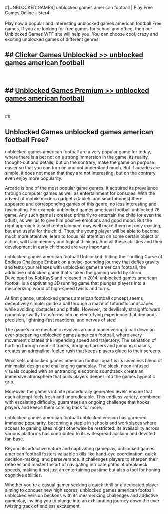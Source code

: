 #[UNBLOCKED GAMES] unblocked games american football | Play Free Games Online - 5ter4 <br>
<br>
Play now a popular and interesting unblocked games american football Free games. If you are looking for free games for school and office, then our Unblocked Games WTF site will help you. You can choose cool, crazy and exciting unblocked games of different genres!


## ##  [Clicker Games Unblocked >> unblocked games american football](http://freeplayer.one?title=unblocked_games_american_football&ref=22)
  <br>

##  ## [Unblocked Games Premium >> unblocked games american football](http://freeplayer.one?title=unblocked_games_american_football&ref=22)
  <br>
  ##



## Unblocked Games unblocked games american football Free?

unblocked games american football are a very popular game for today, where there is a bet not on a strong immersion in the game, its reality, thought-out and details, but on the contrary, make the game on purpose easier so that you can turn on and not understand much. But if arcades are simple, it does not mean that they are not interesting, but on the contrary even enjoy more popularity.

Arcade is one of the most popular game genres. It acquired its prevalence through computer games as well as entertainment for consoles. With the advent of mobile modern gadgets (tablets and smartphones) there appeared and corresponding games of this genre, no less interesting and fascinating. For example unblocked games american football unblocked 76 game. Any such game is created primarily to entertain the child (or even the adult), as well as to give him positive emotions and good mood. But the right approach to such entertainment may well make them not only exciting, but also useful for the child. Thus, the young player will be able to become much more attentive, learn to focus his attention on some certain object or action, will train memory and logical thinking. And all these abilities and their development in early childhood are very important.

unblocked games american football Unblocked: Riding the Thrilling Curve of Endless Challenge
Embark on a pulse-pounding journey that defies gravity and tests your reflexes with unblocked games american football, the addictive unblocked game that's taken the gaming world by storm. Developed by RobKayS and released in 2014, unblocked games american football is a captivating 3D running game that plunges players into a mesmerizing world of high-speed twists and turns.

At first glance, unblocked games american football concept seems deceptively simple: guide a ball through a maze of futuristic landscapes while avoiding obstacles and pitfalls. However, its devilishly straightforward gameplay swiftly transforms into an electrifying experience that demands precision, lightning-fast reactions, and nerves of steel.

The game's core mechanic revolves around maneuvering a ball down an ever-steepening unblocked games american football, where every movement dictates the impending speed and trajectory. The sensation of hurtling through neon-lit tracks, dodging barriers and jumping chasms, creates an adrenaline-fueled rush that keeps players glued to their screens.

What sets unblocked games american football apart is its seamless blend of minimalist design and challenging gameplay. The sleek, neon-infused visuals coupled with an entrancing electronic soundtrack create an immersive atmosphere that pulls players deeper into the games hypnotic grip.

Moreover, the game's infinite procedurally generated levels ensure that each attempt feels fresh and unpredictable. This endless variety, combined with escalating difficulty, guarantees an ongoing challenge that hooks players and keeps them coming back for more.

unblocked games american football unblocked version has garnered immense popularity, becoming a staple in schools and workplaces where access to gaming sites might otherwise be restricted. Its availability across various platforms has contributed to its widespread acclaim and devoted fan base.

Beyond its addictive nature and captivating gameplay, unblocked games american football fosters valuable skills like hand-eye coordination, quick decision-making, and perseverance. It challenges players to sharpen their reflexes and master the art of navigating intricate paths at breakneck speeds, making it not just an entertaining pastime but also a tool for honing cognitive abilities.

Whether you're a casual gamer seeking a quick thrill or a dedicated player aiming to conquer new high scores, unblocked games american football unblocked version beckons with its mesmerizing challenges and addictive gameplay, inviting you to plunge into an exhilarating journey down the ever-twisting track of endless excitement.